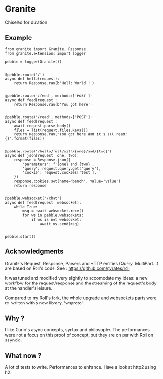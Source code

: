Granite
=======

Chiseled for duration

Example
-------


    from granite import Granite, Response
    from granite.extensions import logger

    pebble = logger(Granite())


    @pebble.route('/')
    async def hello(request):
        return Response.raw(b'Hello World !')


    @pebble.route('/feed', methods=['POST'])
    async def feed(request):
        return Response.raw(b'You got here')


    @pebble.route('/read', methods=['POST'])
    async def feed(request):
        await request.parse_body()
        files = list(request.files.keys())
        return Response.raw("You got here and it's all read: {}".format(files))


    @pebble.route('/hello/full/with/{one}/and/{two}')
    async def json(request, one, two):    
        response = Response.json({
            'parameters': f'{one} and {two}',
            'query': request.query.get('query'),
            'cookie': request.cookies['test'],
        })
        response.cookies.set(name='bench', value='value')
        return response


    @pebble.websocket('/chat')
    async def feed(request, websocket):
        while True:
            msg = await websocket.recv()
            for ws in pebble.websockets:
                if ws is not websocket:
                    await ws.send(msg)


    pebble.start()


Acknowledgments
---------------

Granite's Request, Response, Parsers and HTTP entities (Query, MultiPart...) are based on Roll's code.
See : https://github.com/pyrates/roll

It was tuned and modified very slightly to accomodate my ideas: a new workflow for the request/response and the streaming of the request's body at the handler's leisure.

Compared to my Roll's fork, the whole upgrade and websockets parts were re-written with a new library, 'wsproto'.

Why ?
-----

I like Curio's async concepts, syntax and philosophy.
The performances were not a focus on this proof of concept, but they are on par with Roll on asyncio.

What now ?
----------

A lot of tests to write. Performances to enhance. Have a look at http2 using h2.
